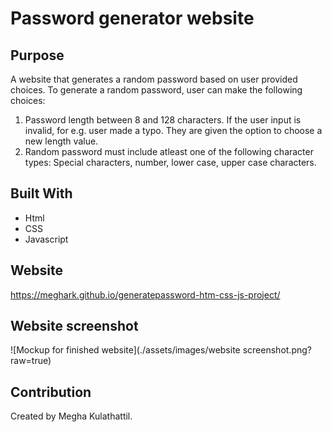 # Password generator website

## Purpose

A website that generates a random password based on user provided choices.
To generate a random password, user can make the following choices:
1. Password length between 8 and 128 characters.
   If the user input is invalid, for e.g. user made a typo. They are given the option to choose a new length value.
2. Random password must include atleast one of the following character types:
    Special characters, number, lower case, upper case characters.

## Built With
* Html
* CSS
* Javascript

## Website
https://meghark.github.io/generatepassword-htm-css-js-project/

## Website screenshot
![Mockup for finished website](./assets/images/website screenshot.png?raw=true)

## Contribution
Created by Megha Kulathattil.

